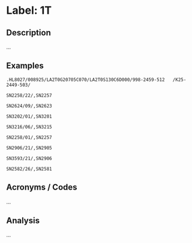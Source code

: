 # Label: 1T

## Description

...

## Examples

```
.HL8027/008925/LA2T0G20705C070/LA2T0S130C6D000/998-2459-512   /K25-2449-503/
```

```
SN2258/22/,SN2257
```

```
SN2624/09/,SN2623
```

```
SN3202/01/,SN3201
```

```
SN3216/06/,SN3215
```

```
SN2258/01/,SN2257
```

```
SN2906/21/,SN2905
```

```
SN3593/21/,SN2906
```

```
SN2582/26/,SN2581
```

## Acronyms / Codes

...

## Analysis

...

